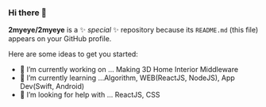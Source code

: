 ### Hi there 👋

**2myeye/2myeye** is a ✨ _special_ ✨ repository because its `README.md` (this file) appears on your GitHub profile.

Here are some ideas to get you started:

- 🔭 I’m currently working on ... Making 3D Home Interior Middleware
- 🌱 I’m currently learning ...Algorithm, WEB(ReactJS, NodeJS), App Dev(Swift, Android)
- 🤔 I’m looking for help with ... ReactJS, CSS
